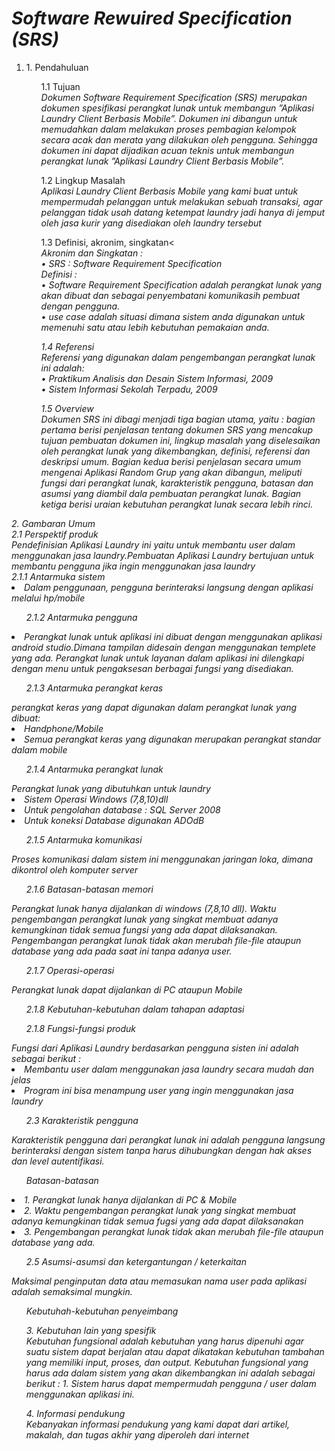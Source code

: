 <b>
	<h1>
		<i>Software Rewuired Specification (SRS)</i>
	</h1>
</b>
<ol>
<li>1.	Pendahuluan</li>
<ol>
1.1	Tujuan<br>
<i>Dokumen Software Requirement Specification (SRS) merupakan dokumen spesifikasi perangkat lunak untuk membangun ”Aplikasi Laundry Client Berbasis Mobile”. Dokumen ini dibangun untuk memudahkan dalam melakukan proses pembagian kelompok secara acak dan merata yang dilakukan oleh pengguna. Sehingga dokumen ini dapat dijadikan acuan teknis untuk membangun perangkat lunak ”Aplikasi Laundry Client Berbasis Mobile”.</i><br>
</ol>
<ol>
1.2	Lingkup Masalah<br>
<i>Aplikasi Laundry Client Berbasis Mobile yang kami buat untuk mempermudah pelanggan untuk melakukan sebuah transaksi, agar pelanggan tidak usah datang ketempat laundry jadi hanya di jemput oleh jasa kurir yang disediakan oleh laundry tersebut</i><br>
</ol>
<ol>
1.3	Definisi, akronim, singkatan<<br>
<i>Akronim dan Singkatan :</i><br>
<i><i>•	SRS : Software Requirement Specification<i></i><br>
<i>Definisi :</i><br>
<i>•	Software Requirement Specification adalah perangkat lunak yang akan dibuat dan sebagai penyembatani komunikasih pembuat dengan pengguna.</i><br>
<i>•	use case adalah situasi dimana sistem anda digunakan untuk memenuhi satu atau lebih kebutuhan pemakaian anda.</i><br>
</ol>
<ol>
1.4	Referensi<br>
<i>Referensi yang digunakan dalam pengembangan perangkat lunak ini adalah:</i><br>
<i>•	Praktikum Analisis dan Desain Sistem Informasi, 2009</i><br>
<i>•	Sistem Informasi Sekolah Terpadu, 2009</i><br>
</ol>
<ol>
1.5	Overview<br>
<i>Dokumen SRS ini dibagi menjadi tiga bagian utama, yaitu :</i>
<i>bagian pertama berisi penjelasan tentang dokumen SRS yang mencakup tujuan pembuatan dokumen ini, lingkup masalah yang diselesaikan oleh perangkat lunak yang dikembangkan, definisi, referensi dan deskripsi umum. Bagian kedua berisi penjelasan secara umum mengenai Aplikasi Random Grup yang akan dibangun, meliputi fungsi dari perangkat lunak, karakteristik pengguna, batasan dan asumsi yang diambil dala pembuatan perangkat lunak. Bagian ketiga berisi uraian kebutuhan perangkat lunak secara lebih rinci.</i>
</ol>
</ol>
2. Gambaran Umum <br>
<i> 2.1 Perspektif produk </i><br>
<i><i>Pendefinisian Aplikasi Laundry ini yaitu untuk membantu user dalam menggunakan jasa laundry.Pembuatan Aplikasi Laundry bertujuan untuk membantu pengguna jika ingin menggunakan jasa laundry</i></i><br>
<i><i><i> 2.1.1 Antarmuka sistem </i><i><i><br>
<li> Dalam penggunaan, pengguna berinteraksi langsung dengan aplikasi melalui hp/mobile </li>
<ol> 2.1.2 Antarmuka pengguna</ol>
<li> Perangkat lunak untuk aplikasi ini dibuat dengan menggunakan aplikasi android studio.Dimana tampilan didesain dengan menggunakan templete yang ada. Perangkat lunak untuk layanan dalam aplikasi ini dilengkapi dengan menu untuk pengaksesan berbagai fungsi yang disediakan. </li>
<ol> 2.1.3 Antarmuka perangkat keras</ol>
<i> perangkat keras yang dapat digunakan dalam perangkat lunak yang dibuat: </i>
<li> Handphone/Mobile </li>
<li> Semua perangkat keras yang digunakan merupakan perangkat standar dalam mobile</li>
<ol> 2.1.4 Antarmuka perangkat lunak </ol>
<i> Perangkat lunak yang dibutuhkan untuk laundry </i>
<li> Sistem Operasi Windows (7,8,10)dll</li>
<li> Untuk pengolahan database : SQL Server 2008 </li>
<li> Untuk koneksi Database digunakan ADOdB </li> 
<ol> 2.1.5 Antarmuka komunikasi </ol>
<i> Proses komunikasi dalam sistem ini menggunakan jaringan loka, dimana dikontrol oleh komputer server <p>
<ol> 2.1.6 Batasan-batasan memori </ol>
<i> Perangkat lunak hanya dijalankan di windows (7,8,10 dll). Waktu pengembangan perangkat lunak yang singkat membuat adanya kemungkinan tidak semua fungsi yang ada dapat dilaksanakan. Pengembangan perangkat lunak tidak akan merubah file-file ataupun database yang ada pada saat ini tanpa adanya user. <i>
<ol> 2.1.7 Operasi-operasi </ol>
<i> Perangkat lunak dapat dijalankan di PC ataupun Mobile </i>
<ol> 2.1.8 Kebutuhan-kebutuhan dalam tahapan adaptasi </ol>

<i> </i>
<ol> 2.1.8 Fungsi-fungsi produk </ol>
<i> Fungsi dari Aplikasi Laundry berdasarkan pengguna sisten ini adalah sebagai berikut : </i>
<li> Membantu user dalam menggunakan jasa laundry secara mudah dan jelas </li>
<li> Program ini bisa menampung user yang ingin menggunakan jasa laundry </li>
<ol> 2.3 Karakteristik pengguna </ol>
<i> Karakteristik pengguna dari perangkat lunak ini adalah pengguna langsung berinteraksi dengan sistem tanpa harus dihubungkan dengan hak akses dan level autentifikasi. </i>
<ol> Batasan-batasan </ol>
<li> 1. Perangkat lunak hanya dijalankan di PC & Mobile </li>
<li> 2. Waktu pengembangan perangkat lunak yang singkat membuat adanya kemungkinan tidak semua fugsi yang ada dapat dilaksanakan </li>
<li> 3. Pengembangan perangkat lunak tidak akan merubah file-file ataupun database yang ada. </li>
<ol> 2.5 Asumsi-asumsi dan ketergantungan / keterkaitan </ol>
<i> Maksimal penginputan data atau memasukan nama user pada aplikasi adalah semaksimal mungkin. </i>
<ol> Kebutuhah-kebutuhan penyeimbang </ol>
<ol>
3. Kebutuhan lain yang spesifik<br>
		<i>Kebutuhan fungsional adalah kebutuhan yang harus dipenuhi agar suatu sistem dapat berjalan atau dapat dikatakan 
	kebutuhan tambahan yang memiliki input, proses, dan output. Kebutuhan fungsional yang harus ada dalam sistem yang akan 
	dikembangkan ini adalah sebagai berikut : </i>
	<i>1. Sistem harus dapat mempermudah pengguna / user dalam menggunakan aplikasi ini.</i><br>
</ol>
<ol>
4. Informasi pendukung <br> 
	<i>Kebanyakan informasi pendukung yang kami dapat dari artikel, makalah, dan tugas akhir yang diperoleh dari internet<i>